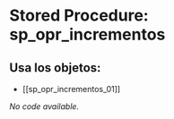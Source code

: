 # Stored Procedure: sp_opr_incrementos

## Usa los objetos:
- [[sp_opr_incrementos_01]]

*No code available.*
